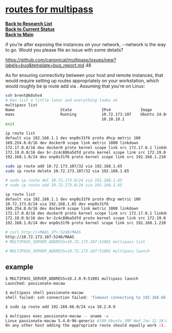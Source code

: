 # **[routes for multipass](https://discourse.ubuntu.com/t/how-to-use-multipass-remotely/26360/2)**

**[Back to Research List](../../../../research_list.md)**\
**[Back to Current Status](../../../../../development/status/weekly/current_status.md)**\
**[Back to Main](../../../../../README.md)**

if you’re after exposing the instances on your network, --network is the way to go. Would you please file an issue with some details?

https://github.com/canonical/multipass/issues/new?labels=bug&template=bug_report.md 48

As for ensuring connectivity between your host and remote instances, that would require setting up routes appropriately on your workstation, which would roughly be ip route add <network> via <multipass host IP>. Assuming that you’re on Linux:

```bash
ssh brent@k8shv4
# Ran list a little later and everything looks ok
multipass list              
Name                    State             IPv4             Image
maas                    Running           10.72.173.107    Ubuntu 24.04 LTS
                                          10.10.10.1
exit

ip route list 
default via 192.168.1.1 dev enp0s31f6 proto dhcp metric 100 
169.254.0.0/16 dev docker0 scope link metric 1000 linkdown 
172.17.0.0/16 dev docker0 proto kernel scope link src 172.17.0.1 linkdown 
172.19.0.0/16 dev br-2c4c88ba5dfd proto kernel scope link src 172.19.0.1 linkdown 
192.168.1.0/24 dev enp0s31f6 proto kernel scope link src 192.168.1.210 metric 100 

sudo ip route add 10.72.173.107/32 via 192.168.1.65
sudo ip route delete 10.72.173.107/32 via 192.168.1.65

# sudo ip route del 10.72.173.0/24 via 192.168.1.65 
# sudo ip route add 10.72.173.0/24 via 192.168.1.65

ip route list                                    
default via 192.168.1.1 dev enp0s31f6 proto dhcp metric 100 
10.72.173.0/24 via 192.168.1.65 dev enp0s31f6 
169.254.0.0/16 dev docker0 scope link metric 1000 linkdown 
172.17.0.0/16 dev docker0 proto kernel scope link src 172.17.0.1 linkdown 
172.19.0.0/16 dev br-2c4c88ba5dfd proto kernel scope link src 172.19.0.1 linkdown 
192.168.1.0/24 dev enp0s31f6 proto kernel scope link src 192.168.1.210 metric 100 

# curl http://<MAAS_IP>:5240/MAAS
http://10.72.173.107:5240/MAAS
# MULTIPASS_SERVER_ADDRESS=10.72.173.107:51001 multipass list

# MULTIPASS_SERVER_ADDRESS=10.72.173.107:51001 multipass launch
```

## example

```bash
$ MULTIPASS_SERVER_ADDRESS=10.2.0.9:51001 multipass launch
Launched: passionate-macaw

$ multipass shell passionate-macaw              
shell failed: ssh connection failed: 'Timeout connecting to 192.168.66.23'

$ sudo ip route add 192.168.66.0/24 via 10.2.0.9

$ multipass exec passionate-macaw -- uname -a   
Linux passionate-macaw 5.4.0-96-generic #109-Ubuntu SMP Wed Jan 12 18:07:25 UTC 2022 aarch64 aarch64 aarch64 GNU/Linux
On any other host adding the appropriate route should equally work :).